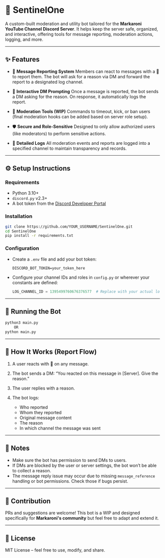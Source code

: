 # 🤖 SentinelOne

A custom-built moderation and utility bot tailored for the **Markaroni YouTube Channel Discord Server**. It helps keep the server safe, organized, and interactive, offering tools for message reporting, moderation actions, logging, and more.

---

## ✨ Features

* 🔨 **Message Reporting System**
  Members can react to messages with a 🚨 to report them. The bot will ask for a reason via DM and forward the report to a designated log channel.

* 📩 **Interactive DM Prompting**
  Once a message is reported, the bot sends a DM asking for the reason. On response, it automatically logs the report.

* 🧹 **Moderation Tools (WIP)**
  Commands to timeout, kick, or ban users (final moderation hooks can be added based on server role setup).

* 🛡️ **Secure and Role-Sensitive**
  Designed to only allow authorized users (like moderators) to perform sensitive actions.

* 🧾 **Detailed Logs**
  All moderation events and reports are logged into a specified channel to maintain transparency and records.

---

## ⚙️ Setup Instructions

### Requirements

* Python 3.10+
* `discord.py` v2.3+
* A bot token from the [Discord Developer Portal](https://discord.com/developers/applications)

### Installation

```bash
git clone https://github.com/YOUR_USERNAME/SentinelOne.git
cd SentinelOne
pip install -r requirements.txt
```

### Configuration

* Create a `.env` file and add your bot token:

  ```env
  DISCORD_BOT_TOKEN=your_token_here
  ```
* Configure your channel IDs and roles in `config.py` or wherever your constants are defined:

  ```python
  LOG_CHANNEL_ID = 1395499760676376577  # Replace with your actual log channel ID
  ```

---

## 🚀 Running the Bot

```bash
python3 main.py
    OR
python main.py
```

---

## 🧠 How It Works (Report Flow)

1. A user reacts with 🚨 on any message.
2. The bot sends a DM: “You reacted on this message in \[Server]. Give the reason.”
3. The user replies with a reason.
4. The bot logs:

   * Who reported
   * Whom they reported
   * Original message content
   * The reason
   * In which channel the message was sent

---

## 📌 Notes

* Make sure the bot has permission to send DMs to users.
* If DMs are blocked by the user or server settings, the bot won’t be able to collect a reason.
* The message reply issue may occur due to missing `message_reference` handling or bot permissions. Check those if bugs persist.

---

## 💬 Contribution

PRs and suggestions are welcome! This bot is a WIP and designed specifically for **Markaroni's community** but feel free to adapt and extend it.

---

## 📄 License

MIT License – feel free to use, modify, and share.

